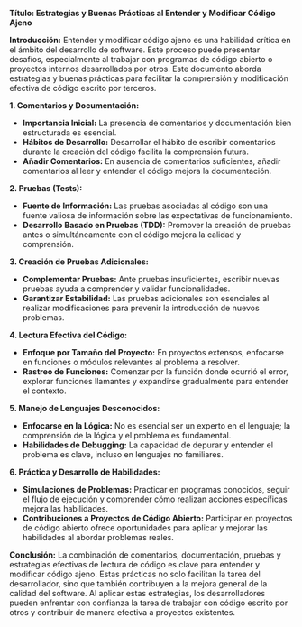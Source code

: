 **Título: Estrategias y Buenas Prácticas al Entender y Modificar Código Ajeno**

**Introducción:**
Entender y modificar código ajeno es una habilidad crítica en el ámbito del desarrollo de software. Este proceso puede presentar desafíos, especialmente al trabajar con programas de código abierto o proyectos internos desarrollados por otros. Este documento aborda estrategias y buenas prácticas para facilitar la comprensión y modificación efectiva de código escrito por terceros.

**1. Comentarios y Documentación:**

- **Importancia Inicial:** La presencia de comentarios y documentación bien estructurada es esencial.
- **Hábitos de Desarrollo:** Desarrollar el hábito de escribir comentarios durante la creación del código facilita la comprensión futura.
- **Añadir Comentarios:** En ausencia de comentarios suficientes, añadir comentarios al leer y entender el código mejora la documentación.

**2. Pruebas (Tests):**

- **Fuente de Información:** Las pruebas asociadas al código son una fuente valiosa de información sobre las expectativas de funcionamiento.
- **Desarrollo Basado en Pruebas (TDD):** Promover la creación de pruebas antes o simultáneamente con el código mejora la calidad y comprensión.

**3. Creación de Pruebas Adicionales:**

- **Complementar Pruebas:** Ante pruebas insuficientes, escribir nuevas pruebas ayuda a comprender y validar funcionalidades.
- **Garantizar Estabilidad:** Las pruebas adicionales son esenciales al realizar modificaciones para prevenir la introducción de nuevos problemas.

**4. Lectura Efectiva del Código:**

- **Enfoque por Tamaño del Proyecto:** En proyectos extensos, enfocarse en funciones o módulos relevantes al problema a resolver.
- **Rastreo de Funciones:** Comenzar por la función donde ocurrió el error, explorar funciones llamantes y expandirse gradualmente para entender el contexto.

**5. Manejo de Lenguajes Desconocidos:**

- **Enfocarse en la Lógica:** No es esencial ser un experto en el lenguaje; la comprensión de la lógica y el problema es fundamental.
- **Habilidades de Debugging:** La capacidad de depurar y entender el problema es clave, incluso en lenguajes no familiares.

**6. Práctica y Desarrollo de Habilidades:**

- **Simulaciones de Problemas:** Practicar en programas conocidos, seguir el flujo de ejecución y comprender cómo realizan acciones específicas mejora las habilidades.
- **Contribuciones a Proyectos de Código Abierto:** Participar en proyectos de código abierto ofrece oportunidades para aplicar y mejorar las habilidades al abordar problemas reales.

**Conclusión:**
La combinación de comentarios, documentación, pruebas y estrategias efectivas de lectura de código es clave para entender y modificar código ajeno. Estas prácticas no solo facilitan la tarea del desarrollador, sino que también contribuyen a la mejora general de la calidad del software. Al aplicar estas estrategias, los desarrolladores pueden enfrentar con confianza la tarea de trabajar con código escrito por otros y contribuir de manera efectiva a proyectos existentes.